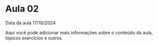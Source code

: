 # Aula 02

Data da aula 17/10/2024

Aqui você pode adicionar mais informações sobre o conteúdo da aula, tópicos exercícios e outros.
